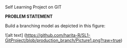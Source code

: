 Self Learning Project on GIT

**PROBLEM STATEMENT**

Build a branching model as depicted in this figure:


![alt text] (https://github.com/harita-R/SL1-GitProject/blob/production_branch/Picture1.png?raw=true)
